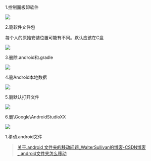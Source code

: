 1.控制面板卸软件

![](https://starrylixu.oss-cn-beijing.aliyuncs.com/picgo/202407201116529.png)

2.删软件文件包

每个人的原始安装位置可能有不同。默认应该在C盘

![](https://starrylixu.oss-cn-beijing.aliyuncs.com/picgo/202407201118037.png)

3.删除.android和.gradle

![](https://starrylixu.oss-cn-beijing.aliyuncs.com/picgo/202407201119169.png)

4.删Android本地数据

![](https://starrylixu.oss-cn-beijing.aliyuncs.com/picgo/202407201120538.png)

5.删默认打开文件

![](https://starrylixu.oss-cn-beijing.aliyuncs.com/picgo/202407201121314.png)

6.删\Google\AndroidStudioXX

![](https://starrylixu.oss-cn-beijing.aliyuncs.com/picgo/202407201123798.png)

1.移动.android文件

> [关于.android 文件夹的移动问题_WalterSullivan的博客-CSDN博客_.android文件夹怎么移动](https://blog.csdn.net/JojoBiid/article/details/90708948)